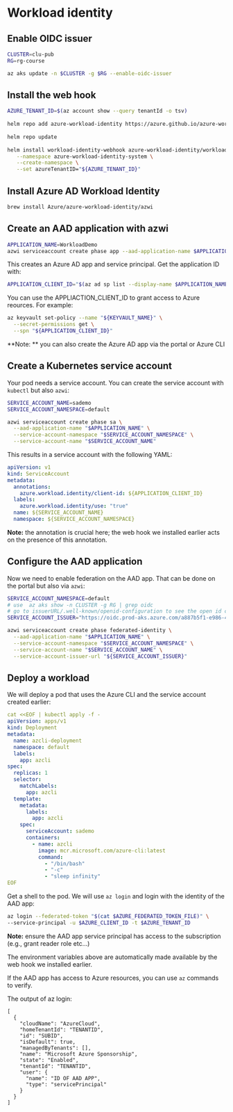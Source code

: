 # Workload identity

## Enable OIDC issuer

```bash
CLUSTER=clu-pub
RG=rg-course

az aks update -n $CLUSTER -g $RG --enable-oidc-issuer
```

## Install the web hook

```bash
AZURE_TENANT_ID=$(az account show --query tenantId -o tsv)
 
helm repo add azure-workload-identity https://azure.github.io/azure-workload-identity/charts
 
helm repo update
 
helm install workload-identity-webhook azure-workload-identity/workload-identity-webhook \
   --namespace azure-workload-identity-system \
   --create-namespace \
   --set azureTenantID="${AZURE_TENANT_ID}"
```

## Install Azure AD Workload Identity

```bash
brew install Azure/azure-workload-identity/azwi
```

## Create an AAD application with azwi
```bash
APPLICATION_NAME=WorkloadDemo
azwi serviceaccount create phase app --aad-application-name $APPLICATION_NAME
```

This creates an Azure AD app and service principal. Get the application ID with:

```bash
APPLICATION_CLIENT_ID="$(az ad sp list --display-name $APPLICATION_NAME --query '[0].appId' -otsv)"
```

You can use the APPLIACTION_CLIENT_ID to grant access to Azure reources. For example:

```bash
az keyvault set-policy --name "${KEYVAULT_NAME}" \
  --secret-permissions get \
  --spn "${APPLICATION_CLIENT_ID}"
```

**Note: ** you can also create the Azure AD app via the portal or Azure CLI

## Create a Kubernetes service account

Your pod needs a service account. You can create the service account with `kubectl` but also `azwi`:

```bash
SERVICE_ACCOUNT_NAME=sademo
SERVICE_ACCOUNT_NAMESPACE=default

azwi serviceaccount create phase sa \
  --aad-application-name "$APPLICATION_NAME" \
  --service-account-namespace "$SERVICE_ACCOUNT_NAMESPACE" \
  --service-account-name "$SERVICE_ACCOUNT_NAME"
```

This results in a service account with the following YAML:


```yaml
apiVersion: v1
kind: ServiceAccount
metadata:
  annotations:
    azure.workload.identity/client-id: ${APPLICATION_CLIENT_ID}
  labels:
    azure.workload.identity/use: "true"
  name: ${SERVICE_ACCOUNT_NAME}
  namespace: ${SERVICE_ACCOUNT_NAMESPACE}
```

**Note:** the annotation is crucial here; the web hook we installed earlier acts on the presence of this annotation.

## Configure the AAD application

Now we need to enable federation on the AAD app. That can be done on the portal but also via `azwi`:

```bash
SERVICE_ACCOUNT_NAMESPACE=default
# use  az aks show -n CLUSTER -g RG | grep oidc
# go to issuerURL/.well-known/openid-configuration to see the open id config and link to signing keys
SERVICE_ACCOUNT_ISSUER="https://oidc.prod-aks.azure.com/a887b5f1-e986-4524-81b8-077d78c44955/"

azwi serviceaccount create phase federated-identity \
  --aad-application-name "$APPLICATION_NAME" \
  --service-account-namespace "$SERVICE_ACCOUNT_NAMESPACE" \
  --service-account-name "$SERVICE_ACCOUNT_NAME" \
  --service-account-issuer-url "${SERVICE_ACCOUNT_ISSUER}"
```

## Deploy a workload

We will deploy a pod that uses the Azure CLI and the service account created earlier:

```yaml
cat <<EOF | kubectl apply -f -
apiVersion: apps/v1
kind: Deployment
metadata:
  name: azcli-deployment
  namespace: default
  labels:
    app: azcli
spec:
  replicas: 1
  selector:
    matchLabels:
      app: azcli
  template:
    metadata:
      labels:
        app: azcli
    spec:
      serviceAccount: sademo
      containers:
        - name: azcli
          image: mcr.microsoft.com/azure-cli:latest
          command:
            - "/bin/bash"
            - "-c"
            - "sleep infinity"
EOF
```

Get a shell to the pod. We will use `az login` and login with the identity of the AAD app:

```bash
az login --federated-token "$(cat $AZURE_FEDERATED_TOKEN_FILE)" \
--service-principal -u $AZURE_CLIENT_ID -t $AZURE_TENANT_ID
```

**Note:** ensure the AAD app service principal has access to the subscription (e.g., grant reader role etc...)

The environment variables above are automatically made available by the web hook we installed earlier.

If the AAD app has access to Azure resources, you can use `az` commands to verify.

The output of az login:


```
[
  {
    "cloudName": "AzureCloud",
    "homeTenantId": "TENANTID",
    "id": "SUBID",
    "isDefault": true,
    "managedByTenants": [],
    "name": "Microsoft Azure Sponsorship",
    "state": "Enabled",
    "tenantId": "TENANTID",
    "user": {
      "name": "ID OF AAD APP",
      "type": "servicePrincipal"
    }
  }
]
```